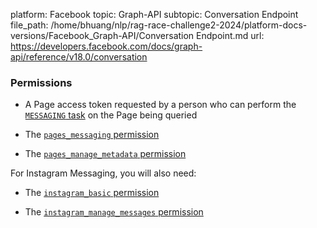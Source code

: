 platform: Facebook
topic: Graph-API
subtopic: Conversation Endpoint
file_path: /home/bhuang/nlp/rag-race-challenge2-2024/platform-docs-versions/Facebook_Graph-API/Conversation Endpoint.md
url: https://developers.facebook.com/docs/graph-api/reference/v18.0/conversation

### Permissions

* A Page access token requested by a person who can perform the [`MESSAGING` task](https://developers.facebook.com/docs/pages/overview-1#tasks) on the Page being queried
    
* The [`pages_messaging` permission](https://developers.facebook.com/docs/apps/review/login-permissions#reference-pages_messaging)
    
* The [`pages_manage_metadata` permission](https://developers.facebook.com/docs/apps/review/login-permissions#reference-pages_manage_metadata)
    

For Instagram Messaging, you will also need:

* The [`instagram_basic` permission](https://developers.facebook.com/docs/apps/review/login-permissions#reference-instagram_basic)
    
* The [`instagram_manage_messages` permission](https://developers.facebook.com/docs/apps/review/login-permissions#reference-instagram_manage_messages)